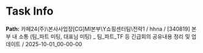 # Task Info

**Path:** 카페24(주)\본사사업장\[CG]MI본부\Y쇼핑센터팀\전략1 / hhna / [340819] 본부 내 소통 (팀_파트 미팅, 대표님 미팅) _ 팀_파트_TF 등 긴급회의 공유내용 정리 및 업데이트 / 2025-10-01_00-00-00

